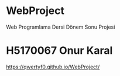 # WebProject
Web Programlama Dersi Dönem Sonu Projesi 
# H5170067 Onur Karal
https://qwertyf0.github.io/WebProject/
